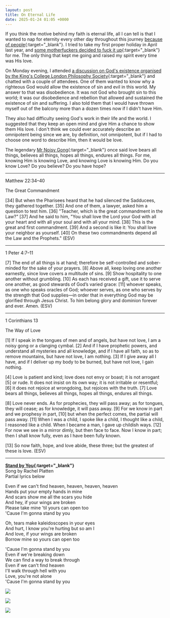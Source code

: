 ```yaml
---
layout: post
title: On Eternal Life
date: 2025-01-24 01:05 +0000
---
```


If you think the motive behind my faith is eternal life, all I can tell is that I wanted to nap for eternity every other day throughout this journey [because of people](../on-i/){:target="_blank"}. I tried to take my first proper holiday in April last year, and [some motherfuckers decided to fuck it up](../on-my-language/){:target="_blank"} for me. The only thing that kept me going and raised my spirit every time was His love.

On Monday evening, I attended [a discussion on God's existence organised by the King's College London Philosophy Society](../on-what-i-want/){:target="_blank"} and chatted with a couple of attendees. One of them wanted to know why a righteous God would allow the existence of sin and evil in this world. My answer to that was disobedience. It was not God who brought sin to this world; it was our disobedience and rebellion that allowed and sustained the existence of sin and suffering. I also told them that I would have thrown myself out of the balcony more than a dozen times now if I didn't have Him.

They also had difficulty seeing God's work in their life and the world. I suggested that they keep an open mind and give Him a chance to show them His love. I don't think we could ever accurately describe an omnipotent being since we are, by definition, not omnipotent, but if I had to choose one word to describe Him, then it would be love.

The legendary [Mr Noisy Gong](../on-noisy-gong/){:target="_blank"} once said love bears all things, believes all things, hopes all things, endures all things. For me, knowing Him is knowing Love, and knowing Love is knowing Him. Do you know Love? Do you believe? Do you have hope?

---

Matthew 22:34–40

The Great Commandment

[34] But when the Pharisees heard that he had silenced the Sadducees, they gathered together. [35] And one of them, a lawyer, asked him a question to test him. [36] "Teacher, which is the great commandment in the Law?" [37] And he said to him, "You shall love the Lord your God with all your heart and with all your soul and with all your mind. [38] This is the great and first commandment. [39] And a second is like it: You shall love your neighbor as yourself. [40] On these two commandments depend all the Law and the Prophets." (ESV)

---

1 Peter 4:7–11

[7] The end of all things is at hand; therefore be self-controlled and sober-minded for the sake of your prayers. [8] Above all, keep loving one another earnestly, since love covers a multitude of sins. [9] Show hospitality to one another without grumbling. [10] As each has received a gift, use it to serve one another, as good stewards of God’s varied grace: [11] whoever speaks, as one who speaks oracles of God; whoever serves, as one who serves by the strength that God supplies—in order that in everything God may be glorified through Jesus Christ. To him belong glory and dominion forever and ever. Amen. (ESV)

---

1 Corinthians 13

The Way of Love

[1] If I speak in the tongues of men and of angels, but have not love, I am a noisy gong or a clanging cymbal. [2] And if I have prophetic powers, and understand all mysteries and all knowledge, and if I have all faith, so as to remove mountains, but have not love, I am nothing. [3] If I give away all I have, and if I deliver up my body to be burned, but have not love, I gain nothing.

[4] Love is patient and kind; love does not envy or boast; it is not arrogant [5] or rude. It does not insist on its own way; it is not irritable or resentful; [6] it does not rejoice at wrongdoing, but rejoices with the truth. [7] Love bears all things, believes all things, hopes all things, endures all things.

[8] Love never ends. As for prophecies, they will pass away; as for tongues, they will cease; as for knowledge, it will pass away. [9] For we know in part and we prophesy in part, [10] but when the perfect comes, the partial will pass away. [11] When I was a child, I spoke like a child, I thought like a child, I reasoned like a child. When I became a man, I gave up childish ways. [12] For now we see in a mirror dimly, but then face to face. Now I know in part; then I shall know fully, even as I have been fully known.

[13] So now faith, hope, and love abide, these three; but the greatest of these is love. (ESV)

---

**[Stand by You](https://www.youtube.com/watch?v=bwB9EMpW8eY){:target="_blank"}**<br>
Song by Rachel Platten<br>
Partial lyrics below

Even if we can't find heaven, heaven, heaven, heaven<br>
Hands put your empty hands in mine<br>
And scars show me all the scars you hide<br>
And hey, if your wings are broken<br>
Please take mine 'til yours can open too<br>
'Cause I'm gonna stand by you<br>

Oh, tears make kaleidoscopes in your eyes<br>
And hurt, I know you're hurting but so am I<br>
And love, if your wings are broken<br>
Borrow mine so yours can open too<br>

'Cause I'm gonna stand by you<br>
Even if we're breaking down<br>
We can find a way to break through<br>
Even if we can't find heaven<br>
I'll walk through hell with you<br>
Love, you're not alone<br>
'Cause I'm gonna stand by you<br>

![](/3bZZsuNNq0wVrJgg.jpeg)

![](/R0Wx9pToMwXQMOI8.jpeg)

![](/Pu9NzBg3LtIUNgAX.jpeg)